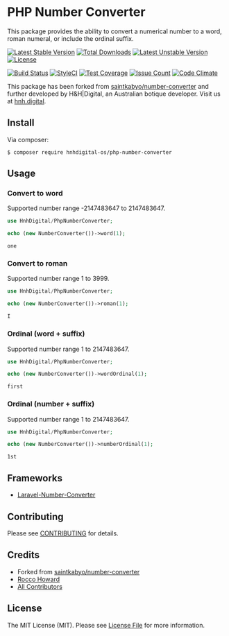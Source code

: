 # PHP Number Converter

This package provides the ability to convert a numerical number to a word, roman numeral, or include the ordinal suffix.

[![Latest Stable Version](https://poser.pugx.org/hnhdigital-os/php-number-converter/v/stable.svg)](https://packagist.org/packages/hnhdigital-os/php-number-converter) [![Total Downloads](https://poser.pugx.org/hnhdigital-os/php-number-converter/downloads.svg)](https://packagist.org/packages/hnhdigital-os/php-number-converter) [![Latest Unstable Version](https://poser.pugx.org/hnhdigital-os/php-number-converter/v/unstable.svg)](https://packagist.org/packages/hnhdigital-os/php-number-converter) [![License](https://poser.pugx.org/hnhdigital-os/php-number-converter/license.svg)](https://packagist.org/packages/hnhdigital-os/php-number-converter)

[![Build Status](https://travis-ci.org/hnhdigital-os/php-number-converter.svg?branch=master)](https://travis-ci.org/hnhdigital-os/php-number-converter) [![StyleCI](https://styleci.io/repos/61008347/shield?branch=master)](https://styleci.io/repos/61008347) [![Test Coverage](https://codeclimate.com/github/hnhdigital-os/php-number-converter/badges/coverage.svg)](https://codeclimate.com/github/hnhdigital-os/php-number-converter/coverage) [![Issue Count](https://codeclimate.com/github/hnhdigital-os/php-number-converter/badges/issue_count.svg)](https://codeclimate.com/github/hnhdigital-os/php-number-converter) [![Code Climate](https://codeclimate.com/github/hnhdigital-os/php-number-converter/badges/gpa.svg)](https://codeclimate.com/github/hnhdigital-os/php-number-converter)

This package has been forked from [saintkabyo/number-converter](https://github.com/saintkabyo/number-converter) and further developed by H&H|Digital, an Australian botique developer. Visit us at [hnh.digital](http://hnh.digital).

## Install

Via composer:

`$ composer require hnhdigital-os/php-number-converter`

## Usage

### Convert to word

Supported number range -2147483647 to 2147483647.

```php
use HnhDigital/PhpNumberConverter;

echo (new NumberConverter())->word(1);
```

```
one
```

### Convert to roman

Supported number range 1 to 3999.

```php
use HnhDigital/PhpNumberConverter;

echo (new NumberConverter())->roman(1);
```

```
I
```

### Ordinal (word + suffix)

Supported number range 1 to 2147483647.

```php
use HnhDigital/PhpNumberConverter;

echo (new NumberConverter())->wordOrdinal(1);
```

```
first
```

### Ordinal (number + suffix)

Supported number range 1 to 2147483647.

```php
use HnhDigital/PhpNumberConverter;

echo (new NumberConverter())->numberOrdinal(1);
```

```
1st
```

## Frameworks

* [Laravel-Number-Converter](https://github.com/hnhdigital-os/laravel-number-converter)

## Contributing

Please see [CONTRIBUTING](https://github.com/hnhdigital-os/php-number-converter/blob/master/CONTRIBUTING.md) for details.

## Credits

* Forked from [saintkabyo/number-converter](https://github.com/saintkabyo/number-converter)
* [Rocco Howard](https://github.com/therocis)
* [All Contributors](https://github.com/hnhdigital-os/php-number-converter/contributors)

## License

The MIT License (MIT). Please see [License File](https://github.com/hnhdigital-os/php-number-converter/blob/master/LICENSE) for more information.
